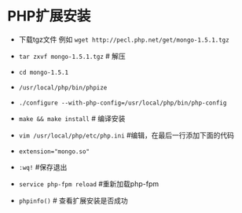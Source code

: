 # PHP扩展安装



- 下载tgz文件 例如 `wget http://pecl.php.net/get/mongo-1.5.1.tgz`

- `tar zxvf mongo-1.5.1.tgz` # 解压

- `cd mongo-1.5.1`

- `/usr/local/php/bin/phpize`

- `./configure --with-php-config=/usr/local/php/bin/php-config`

- `make && make install` # 编译安装

- `vim /usr/local/php/etc/php.ini`  #编辑，在最后一行添加下面的代码

- `extension="mongo.so"`

- `:wq!` #保存退出

- `service php-fpm reload` #重新加载php-fpm

- `phpinfo()` # 查看扩展安装是否成功
